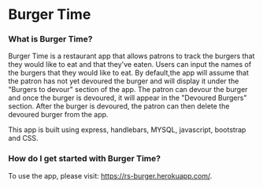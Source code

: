 # Burger Time

### What is Burger Time?
Burger Time is a restaurant app that allows patrons to track the burgers that they would like to eat and that they've eaten. Users can input the names of the burgers that they would like to eat. By default,the app will assume that the patron has not yet devoured the burger and will display it under the "Burgers to devour" section of the app. The patron can devour the burger and once the burger is devoured, it will appear in the "Devoured Burgers" section. After the burger is devoured, the patron can then delete the devoured burger from the app.

This app is built using express, handlebars, MYSQL, javascript, bootstrap and CSS.


### How do I get started with Burger Time?
To use the app, please visit: https://rs-burger.herokuapp.com/. 
